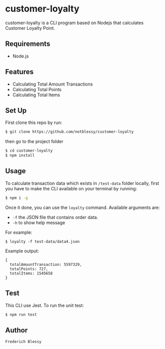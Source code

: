 # customer-loyalty

customer-loyalty is a CLI program based on Nodejs that calculates Customer Loyalty Point.

## Requirements

- Node.js

## Features

- Calculating Total Amount Transactions
- Calculating Total Points
- Calculating Total Items

## Set Up

First clone this repo by run:

```sh
$ git clone https://github.com/notblessy/customer-loyalty
```

then go to the project folder

```sh
$ cd customer-loyalty
$ npm install
```

## Usage

To calculate transaction data which exists in `/test-data` folder locally, first you have to make the CLI available on your terminal by running:

```sh
$ npm i -g
```

Once it done, you can use the `loyalty` command. Available arguments are:

- `-f` the JSON file that contains order data.
- `-h` to show help message

For example:

```
$ loyalty -f test-data/data4.json
```

Example output:

```
{
  totalAmountTransaction: 5597329,
  totalPoints: 727,
  totalItems: 1545658
}
```

## Test

This CLI use Jest. To run the unit test:

```sh
$ npm run test
```

## Author

```
Frederich Blessy
```

